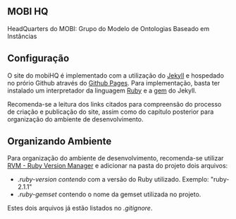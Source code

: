 MOBI HQ
-------

HeadQuarters do MOBI: Grupo do Modelo de Ontologias Baseado em Instâncias


Configuração
------------

O site do mobiHQ é implementado com a utilização do [Jekyll] e hospedado no prório Github através do [Github Pages]. Para implementação, basta ter instalado um interpretador da linguagem [Ruby] e a [gem] do Jekyll.

Recomenda-se a leitura dos links citados para compreensão do processo de criação
e publicação do site, assim como do capítulo posterior para organização do ambiente de desenvolvimento.


Organizando Ambiente
------------

Para organização do ambiente de desenvolvimento, recomenda-se utilizar [RVM - Ruby Version Manager]
e adicionar na pasta do projeto dois arquivos:

  - _.ruby-version contendo_ com a versão do Ruby utilizado. Exemplo: "ruby-2.1.1"
  - _.ruby-gemset_ contendo o nome da gemset utilizada no projeto.

Estes dois arquivos já estão listados no _.gitignore_.



[RVM - Ruby Version Manager]: https://rvm.io/
[Jekyll]: http://jekyllrb.com/
[Github Pages]: http://pages.github.com/
[Ruby]: https://www.ruby-lang.org/pt/
[gem]: http://rubygems.org/gems/jekyll

